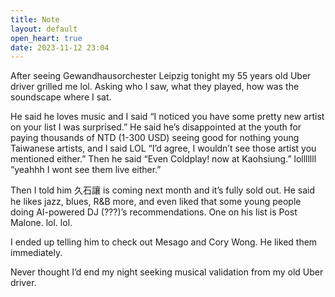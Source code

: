 ```yaml
---
title: Note
layout: default
open_heart: true
date: 2023-11-12 23:04
---
```


After seeing Gewandhausorchester Leipzig tonight my 55 years old Uber driver grilled me lol. Asking who I saw, what they played, how was the soundscape where I sat.

He said he loves music and I said “I noticed you have some pretty new artist on your list I was surprised.” He said he’s disappointed at the youth for paying thousands of NTD (1-300 USD) seeing good for nothing young Taiwanese artists, and I said LOL “I’d agree, I wouldn’t see those artist you mentioned either.” Then he said “Even Coldplay! now at Kaohsiung.” lolllllll “yeahhh I wont see them live either.”

Then I told him 久石讓 is coming next month and it’s fully sold out. He said he likes jazz, blues, R&B more, and even liked that some young people doing AI-powered DJ (???)’s recommendations. One on his list is Post Malone. lol. lol.

I ended up telling him to check out Mesago and Cory Wong. He liked them immediately.

Never thought I’d end my night seeking musical validation from my old Uber driver.

